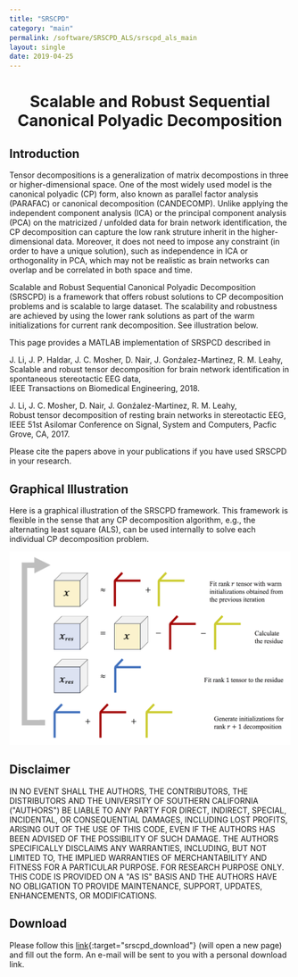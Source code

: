 ```yaml
---
title: "SRSCPD"
category: "main"
permalink: /software/SRSCPD_ALS/srscpd_als_main
layout: single
date: 2019-04-25
---
```


# **<center>Scalable and Robust Sequential Canonical Polyadic Decomposition</center>**

## Introduction

Tensor decompositions is a generalization of matrix decompostions in three or higher-dimensional space. One of the most widely used model is the canonical polyadic (CP) form, also known as parallel factor analysis (PARAFAC) or canonical decomposition (CANDECOMP). Unlike applying the independent component analysis (ICA) or the principal component analysis (PCA) on the matricized / unfolded data for brain network identification, the CP decomposition can capture the low rank struture inherit in the higher-dimensional data. Moreover, it does not need to impose any constraint (in order to have a unique solution), such as independence in ICA or orthogonality in PCA, which may not be realistic as brain networks can overlap and be correlated in both space and time.

Scalable and Robust Sequential Canonical Polyadic Decomposition (SRSCPD) is a framework that offers robust solutions to CP decomposition problems and is scalable to large dataset. The scalability and robustness are achieved by using the lower rank solutions as part of the warm initializations for current rank decomposition. See illustration below. 

This page provides a MATLAB implementation of SRSPCD described in

J. Li, J. P. Haldar, J. C. Mosher, D. Nair, J. Gonźalez-Martinez, R. M. Leahy,  
Scalable and robust tensor decomposition for brain network identification in spontaneous stereotactic EEG data,  
IEEE Transactions on Biomedical Engineering, 2018. &nbsp; [<i class="fa fa-quote-right"></i>](/files/bib/tbme_2018_srscpd.bib)

J. Li, J. C. Mosher, D. Nair, J. Gonźalez-Martinez, R. M. Leahy,  
Robust tensor decomposition of resting brain networks in stereotactic EEG,  
IEEE 51st Asilomar Conference on Signal, System and Computers, Pacfic Grove, CA, 2017. &nbsp; [<i class="fa fa-quote-right"></i>](/files/bib/asilomar_2017_srscpd.bib)

Please cite the papers above in your publications if you have used SRSCPD in your research.

## Graphical Illustration

Here is a graphical illustration of the SRSCPD framework. This framework is flexible in the sense that any CP decomposition algorithm, e.g., the alternating least square (ALS), can be used internally to solve each individual CP decomposition problem.

![](/images/software/SRSCPD/SRSCPD.png)

## Disclaimer

IN NO EVENT SHALL THE AUTHORS, THE CONTRIBUTORS, THE DISTRIBUTORS AND THE UNIVERSITY OF SOUTHERN CALIFORNIA ("AUTHORS") BE LIABLE TO ANY PARTY FOR DIRECT, INDIRECT, SPECIAL, INCIDENTAL, OR CONSEQUENTIAL DAMAGES, INCLUDING LOST PROFITS, ARISING OUT OF THE USE OF THIS CODE, EVEN IF THE AUTHORS HAS BEEN ADVISED OF THE POSSIBILITY OF SUCH DAMAGE. THE AUTHORS SPECIFICALLY DISCLAIMS ANY WARRANTIES, INCLUDING, BUT NOT LIMITED TO, THE IMPLIED WARRANTIES OF MERCHANTABILITY AND FITNESS FOR A PARTICULAR PURPOSE. FOR RESEARCH PURPOSE ONLY. THIS CODE IS PROVIDED ON A "AS IS" BASIS AND THE AUTHORS HAVE NO OBLIGATION TO PROVIDE MAINTENANCE, SUPPORT, UPDATES, ENHANCEMENTS, OR MODIFICATIONS.

## Download

Please follow this [link](http://soft.imagicastle.com:27224/software/download.php?app=srscpd_als){:target="srscpd_download"} (will open a new page) and fill out the form. An e-mail will be sent to you with a personal download link. 
